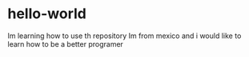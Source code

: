 # hello-world
Im learning how to use th repository
Im from mexico and i would like to learn how to be a better programer
